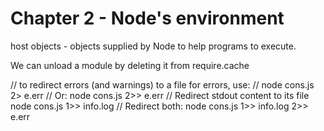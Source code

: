 # Chapter 2 - Node's environment


host objects - objects supplied by Node to help programs to execute.

We can unload a module by deleting it from require.cache


// to redirect errors (and warnings) to a file for errors, use:
// node cons.js 2> e.err
// Or: node cons.js 2>> e.err
// Redirect stdout content to its file
node cons.js 1>> info.log
// Redirect both:
node cons.js 1>> info.log 2>> e.err